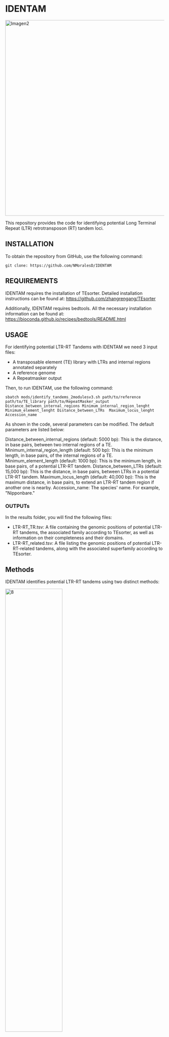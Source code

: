 # **IDENTAM**
<img width="620" alt="Imagen2" src="https://github.com/NMoralesD/IDENTAM/assets/173355210/48db2ba0-bd9b-40eb-8b98-f1c5a34a1f0d">

This repository provides the code for identifying potential Long Terminal Repeat (LTR) retrotransposon (RT) tandem loci.

## INSTALLATION
To obtain the repository from GitHub, use the following command:

```git clone: https://github.com/NMoralesD/IDENTAM```


## REQUIREMENTS
IDENTAM requires the installation of TEsorter. Detailed installation instructions can be found at:
https://github.com/zhangrengang/TEsorter

Additionally, IDENTAM requires bedtools. All the necessary installation information can be found at:
https://bioconda.github.io/recipes/bedtools/README.html

## USAGE
For identifying potential LTR-RT Tandems with IDENTAM we need 3 input files:  
- A transposable element (TE) library with LTRs and internal regions annotated separately
- A reference genome
- A Repeatmasker output 

Then, to run IDENTAM, use the following command:

```sbatch mods/identify_tandems_2modulesv3.sh path/to/reference path/to/TE_library path/to/RepeatMasker_output Distance_between_internal_regions Minimum_internal_region_lenght Minimum_element_lenght Distance_between_LTRs  Maximum_locus_lenght Accession_name```

As shown in the code, several parameters can be modified. The default parameters are listed below:

Distance_between_internal_regions (default: 5000 bp): This is the distance, in base pairs, between two internal regions of a TE.
Minimum_internal_region_length (default: 500 bp): This is the minimum length, in base pairs, of the internal regions of a TE.
Minimum_element_length (default: 1000 bp): This is the minimum length, in base pairs, of a potential LTR-RT tandem.
Distance_between_LTRs (default: 15,000 bp): This is the distance, in base pairs, between LTRs in a potential LTR-RT tandem.
Maximum_locus_length (default: 40,000 bp): This is the maximum distance, in base pairs, to extend an LTR-RT tandem region if another one is nearby.
Accession_name: The species' name. For example, "Nipponbare."

### OUTPUTs
In the results folder, you will find the following files:
+ LTR-RT_TR.tsv: A file containing the genomic positions of potential LTR-RT tandems, the associated family according to TEsorter, as well as information on their completeness and their domains.
+ LTR-RT_related.tsv: A file listing the genomic positions of potential LTR-RT-related tandems, along with the associated superfamily according to TEsorter.

## Methods
IDENTAM identifies potential LTR-RT tandems using two distinct methods:

<img src="https://github.com/NMoralesD/IDENTAM/assets/173355210/07552642-df4f-4e63-a496-d4eed9a679f1" alt="8" style="width:60%; height:auto;">

### METHOD 1 
This method detects two (≤ 5 kb apart) internal LTR-RT regions from the same family. It then checks for the presence of surrounding LTRs and generates a BED file with potential LTR-RT tandems.
### METHOD 2
This method identifies three nearby LTRs from the same family. It then verifies if there are internal LTR-RT regions from the same family located between the LTRs and produces a BED file with potential LTR-RT tandems.









